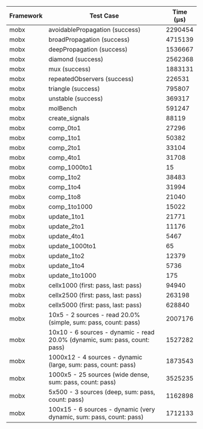 | Framework | Test Case | Time (μs) |
| --- | --- | --- |
| mobx | avoidablePropagation (success) | 2290454 |
| mobx | broadPropagation (success) | 4715139 |
| mobx | deepPropagation (success) | 1536667 |
| mobx | diamond (success) | 2562368 |
| mobx | mux (success) | 1883131 |
| mobx | repeatedObservers (success) | 226531 |
| mobx | triangle (success) | 795807 |
| mobx | unstable (success) | 369317 |
| mobx | molBench | 591247 |
| mobx | create_signals | 88119 |
| mobx | comp_0to1 | 27296 |
| mobx | comp_1to1 | 50382 |
| mobx | comp_2to1 | 33104 |
| mobx | comp_4to1 | 31708 |
| mobx | comp_1000to1 | 15 |
| mobx | comp_1to2 | 38483 |
| mobx | comp_1to4 | 31994 |
| mobx | comp_1to8 | 21040 |
| mobx | comp_1to1000 | 15022 |
| mobx | update_1to1 | 21771 |
| mobx | update_2to1 | 11176 |
| mobx | update_4to1 | 5467 |
| mobx | update_1000to1 | 65 |
| mobx | update_1to2 | 12379 |
| mobx | update_1to4 | 5736 |
| mobx | update_1to1000 | 175 |
| mobx | cellx1000 (first: pass, last: pass) | 94940 |
| mobx | cellx2500 (first: pass, last: pass) | 263198 |
| mobx | cellx5000 (first: pass, last: pass) | 628840 |
| mobx | 10x5 - 2 sources - read 20.0% (simple, sum: pass, count: pass) | 2007176 |
| mobx | 10x10 - 6 sources - dynamic - read 20.0% (dynamic, sum: pass, count: pass) | 1527282 |
| mobx | 1000x12 - 4 sources - dynamic (large, sum: pass, count: pass) | 1873543 |
| mobx | 1000x5 - 25 sources (wide dense, sum: pass, count: pass) | 3525235 |
| mobx | 5x500 - 3 sources (deep, sum: pass, count: pass) | 1162898 |
| mobx | 100x15 - 6 sources - dynamic (very dynamic, sum: pass, count: pass) | 1712133 |
